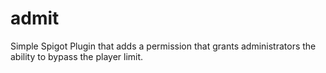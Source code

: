 # admit
Simple Spigot Plugin that adds a permission that grants administrators the ability to bypass the player limit.
